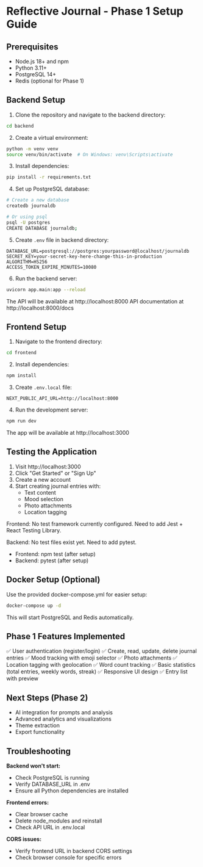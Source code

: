 # Reflective Journal - Phase 1 Setup Guide

## Prerequisites
- Node.js 18+ and npm
- Python 3.11+
- PostgreSQL 14+
- Redis (optional for Phase 1)

## Backend Setup

1. Clone the repository and navigate to the backend directory:
```bash
cd backend
```

2. Create a virtual environment:
```bash
python -m venv venv
source venv/bin/activate  # On Windows: venv\Scripts\activate
```

3. Install dependencies:
```bash
pip install -r requirements.txt
```

4. Set up PostgreSQL database:
```bash
# Create a new database
createdb journaldb

# Or using psql
psql -U postgres
CREATE DATABASE journaldb;
```

5. Create `.env` file in backend directory:
```env
DATABASE_URL=postgresql://postgres:yourpassword@localhost/journaldb
SECRET_KEY=your-secret-key-here-change-this-in-production
ALGORITHM=HS256
ACCESS_TOKEN_EXPIRE_MINUTES=10080
```

6. Run the backend server:
```bash
uvicorn app.main:app --reload
```

The API will be available at http://localhost:8000
API documentation at http://localhost:8000/docs

## Frontend Setup

1. Navigate to the frontend directory:
```bash
cd frontend
```

2. Install dependencies:
```bash
npm install
```

3. Create `.env.local` file:
```env
NEXT_PUBLIC_API_URL=http://localhost:8000
```

4. Run the development server:
```bash
npm run dev
```

The app will be available at http://localhost:3000

## Testing the Application

1. Visit http://localhost:3000
2. Click "Get Started" or "Sign Up"
3. Create a new account
4. Start creating journal entries with:
   - Text content
   - Mood selection
   - Photo attachments
   - Location tagging


Frontend: No test framework currently configured. Need to add Jest + React Testing Library.

Backend: No test files exist yet. Need to add pytest.
* Frontend: npm test (after setup)
* Backend: pytest (after setup)


## Docker Setup (Optional)

Use the provided docker-compose.yml for easier setup:

```bash
docker-compose up -d
```


This will start PostgreSQL and Redis automatically.

## Phase 1 Features Implemented

✅ User authentication (register/login)
✅ Create, read, update, delete journal entries
✅ Mood tracking with emoji selector
✅ Photo attachments
✅ Location tagging with geolocation
✅ Word count tracking
✅ Basic statistics (total entries, weekly words, streak)
✅ Responsive UI design
✅ Entry list with preview

## Next Steps (Phase 2)

- AI integration for prompts and analysis
- Advanced analytics and visualizations
- Theme extraction
- Export functionality

## Troubleshooting

**Backend won't start:**
- Check PostgreSQL is running
- Verify DATABASE_URL in .env
- Ensure all Python dependencies are installed

**Frontend errors:**
- Clear browser cache
- Delete node_modules and reinstall
- Check API URL in .env.local

**CORS issues:**
- Verify frontend URL in backend CORS settings
- Check browser console for specific errors 
